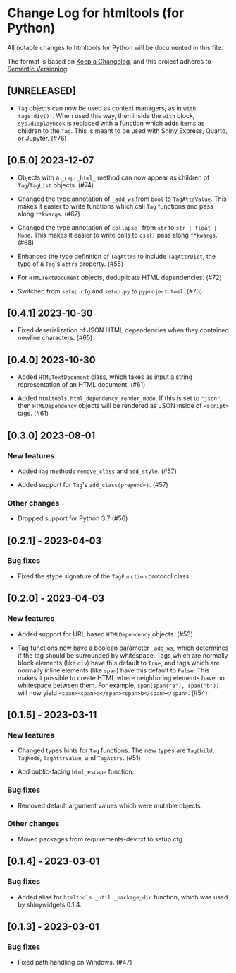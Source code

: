 # Change Log for htmltools (for Python)

All notable changes to htmltools for Python will be documented in this file.

The format is based on [Keep a Changelog](https://keepachangelog.com/en/1.0.0/),
and this project adheres to [Semantic Versioning](https://semver.org/spec/v2.0.0.html).

## [UNRELEASED]

* `Tag` objects can now be used as context managers, as in `with tags.div():`. When used this way, then inside the `with` block, `sys.displayhook` is replaced with a function which adds items as children to the `Tag`. This is meant to be used with Shiny Express, Quarto, or Jupyter. (#76)


## [0.5.0] 2023-12-07

* Objects with a `_repr_html_` method can now appear as children of `Tag`/`TagList` objects. (#74)

* Changed the type annotation of `_add_ws` from `bool` to `TagAttrValue`. This makes it easier to write functions which call `Tag` functions and pass along `**kwargs`. (#67)

* Changed the type annotation of `collapse_` from `str` to `str | float | None`. This makes it easier to write calls to `css()` pass along `**kwargs`. (#68)

* Enhanced the type definition of `TagAttrs` to include `TagAttrDict`, the type of a `Tag`'s `attrs` property. (#55)

* For `HTMLTextDocument` objects, deduplicate HTML dependencies. (#72)

* Switched from `setup.cfg` and `setup.py` to `pyproject.toml`. (#73)


## [0.4.1] 2023-10-30

* Fixed deserialization of JSON HTML dependencies when they contained newline characters. (#65)


## [0.4.0] 2023-10-30

* Added `HTMLTextDocument` class, which takes as input a string representation of an HTML document. (#61)

* Added `htmltools.html_dependency_render_mode`. If this is set to `"json"`, then `HTMLDependency` objects will be rendered as JSON inside of `<script>` tags. (#61)


## [0.3.0] 2023-08-01

### New features

* Added `Tag` methods `remove_class` and `add_style`. (#57)

* Added support for `Tag`'s `add_class(prepend=)`. (#57)

### Other changes

* Dropped support for Python 3.7 (#56)


## [0.2.1] - 2023-04-03

### Bug fixes

* Fixed the stype signature of the `TagFunction` protocol class.


## [0.2.0] - 2023-04-03

### New features

* Added support for URL based `HTMLDependency` objects. (#53)

* Tag functions now have a boolean parameter `_add_ws`, which determines if the tag should be surrounded by whitespace. Tags which are normally block elements (like `div`) have this default to `True`, and tags which are normally inline elements (like `span`) have this default to `False`. This makes it possible to create HTML where neighboring elements have no whitespace between them. For example, `span(span("a"), span("b"))` will now yield `<span><span>a</span><span>b</span></span>`. (#54)


## [0.1.5] - 2023-03-11

### New features

* Changed types hints for `Tag` functions. The new types are `TagChild`, `TagNode`, `TagAttrValue`, and `TagAttrs`. (#51)

* Add public-facing `html_escape` function.

### Bug fixes

* Removed default argument values which were mutable objects.

### Other changes

* Moved packages from requirements-dev.txt to setup.cfg.


## [0.1.4] - 2023-03-01

### Bug fixes

* Added alias for `htmltools._util._package_dir` function, which was used by shinywidgets 0.1.4.


## [0.1.3] - 2023-03-01

### Bug fixes

* Fixed path handling on Windows. (#47)
